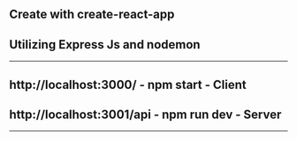 ## Create with create-react-app 
## Utilizing Express Js and nodemon
---
## http://localhost:3000/ - npm start - Client
## http://localhost:3001/api - npm run dev - Server
---
